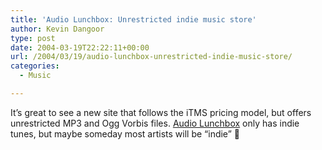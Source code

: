 ```yaml
---
title: 'Audio Lunchbox: Unrestricted indie music store'
author: Kevin Dangoor
type: post
date: 2004-03-19T22:22:11+00:00
url: /2004/03/19/audio-lunchbox-unrestricted-indie-music-store/
categories:
  - Music

---
```

It&#8217;s great to see a new site that follows the iTMS pricing model, but offers unrestricted MP3 and Ogg Vorbis files. [Audio Lunchbox][1] only has indie tunes, but maybe someday most artists will be &#8220;indie&#8221; 🙂

 [1]: http://audiolunchbox.com/ "Audio Lunchbox"